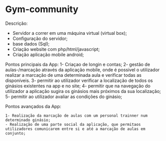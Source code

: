 # Gym-community



Descrição: 


- Servidor a correr em uma máquina virtual (virtual box);
- Configuração do servidor;
- base dados (Sql);
- Criação website com php/html/javascript;
- Criação aplicação mobile android;

Pontos principais da App:
        1- Criaçao de longin e contas;
	2- gestão de aulas-/marcação através da aplicação mobile, onde é possivel o utilizador realizar a marcação de uma determinada aula 		e verificar todas as disponíveis.
	3- permitir ao utilizador verificar a localização de todos os ginásios existentes na app e no site;
	4- permitir que na navegação do utilizador a aplicação sugira os ginásios mais próximos da sua localização;
	5- permitir ao utilizador avaliar as condições do ginásio;
	

Pontos avançados da App:

	1- Realização da marcação de aulas com um personal trainner num determinado ginásio;
	- Realização de uma parte social da aplicação, que permitaos utilizadores comunicarem entre si e até a marcação de aulas em conjunto;          
	
